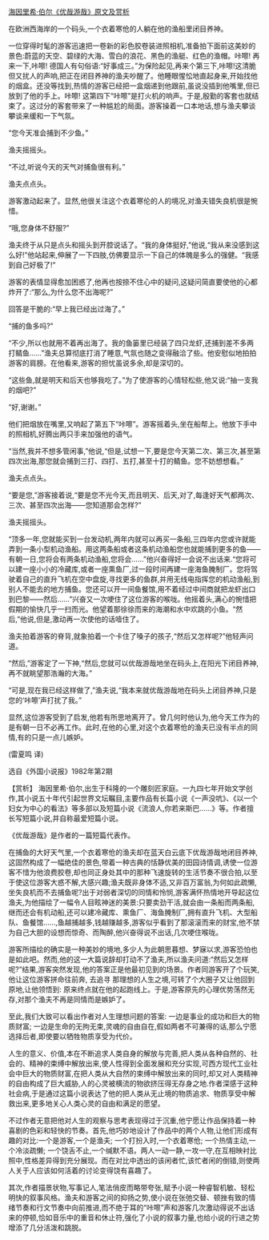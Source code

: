 [海因里希·伯尔《优哉游哉》原文及赏析](https://www.vrrw.net/wx/15564.html)

在欧洲西海岸的一个码头,一个衣着寒伧的人躺在他的渔船里闭目养神。

一位穿得时髦的游客迅速把一卷新的彩色胶卷装进照相机,准备拍下面前这美妙的景色:蔚蓝的天空、碧绿的大海、雪白的浪花、黑色的渔艇、红色的渔帽。咔嚓! 再来一下,咔嚓! 德国人有句俗语:“好事成三。”为保险起见,再来个第三下,咔嚓!这清脆但又扰人的声响,把正在闭目养神的渔夫吵醒了。他睡眼惺忪地直起身来,开始找他的烟盒。还没等找到,热情的游客已经把一盒烟递到他跟前,虽说没插到他嘴里,但已放到了他的手上。咔嚓! 这第四下“咔嚓”是打火机的响声。于是,殷勤的客套也就结束了。这过分的客套带来了一种尴尬的局面。游客操着一口本地话,想与渔夫攀谈攀谈来缓和一下气氛。

“您今天准会捕到不少鱼。”

渔夫摇摇头。

“不过,听说今天的天气对捕鱼很有利。”

渔夫点点头。

游客激动起来了。显然,他很关注这个衣着寒伦的人的境况,对渔夫错失良机很是惋惜。

“哦,您身体不舒服?”

渔夫终于从只是点头和摇头到开腔说话了。“我的身体挺好,”他说,“我从来没感到这么好!”他站起来,伸展了一下四肢,仿佛要显示一下自己的体魄是多么的强健。“我感到自己好极了!”

游客的表情显得愈加困惑了,他再也按捺不住心中的疑问,这疑问简直要使他的心都炸开了:“那么,为什么您不出海呢?”

回答是干脆的:“早上我已经出过海了。”

“捕的鱼多吗?”

“不少,所以也就用不着再出海了。我的鱼篓里已经装了四只龙虾,还捕到差不多两打鲭鱼……”渔夫总算彻底打消了睡意,气氛也随之变得融洽了些。他安慰似地拍拍游客的肩膀。在他看来,游客的担忧虽说多余,却是深切的。

“这些鱼,就是明天和后天也够我吃了。”为了使游客的心情轻松些,他又说:“抽一支我的烟吧?”

“好,谢谢。”

他们把烟放在嘴里,又响起了第五下“咔嚓”。游客摇着头,坐在船帮上。他放下手中的照相机,好腾出两只手来加强他的语气。

“当然,我并不想多管闲事,”他说,“但是,试想一下,要是您今天第二次、第三次,甚至第四次出海,那您就会捕到三打、四打、五打,甚至十打的鲭鱼。您不妨想想看。”

渔夫点点头。

“要是您,”游客接着说,“要是您不光今天,而且明天、后天,对了,每逢好天气都两次、三次、甚至四次出海——您知道那会怎样?”

渔夫摇摇头。

“顶多一年,您就能买到一台发动机,两年内就可以再买一条船,三四年内您或许就能弄到一条小型机动渔船。用这两条船或者这条机动渔船您也就能捕到更多的鱼——有朝一日,您将会有两条机动渔船,您将会……”他兴奋得好一会说不出话来.“您将可以建一座小小的冷藏库,或者一座熏鱼厂,过一段时间再建一座海鱼腌制厂。您将驾驶着自己的直升飞机在空中盘旋,寻找更多的鱼群,并用无线电指挥您的机动渔船,到别人不能去的地方捕鱼。您还可以开一间鱼餐馆,用不着经过中间商就把龙虾出口到巴黎——然后……”兴奋又一次哽住了这位游客的喉咙。他摇着头,满心的惋惜把假期的愉快几乎一扫而光。他望着那徐徐而来的海潮和水中欢跳的小鱼。“然后,”他说,但是,激动再一次使他的话噎住了。

渔夫拍着游客的脊背,就象拍着一个卡住了嗓子的孩子,“然后又怎样呢?”他轻声问道。

“然后,”游客定了一下神,“然后,您就可以优哉游哉地坐在码头上,在阳光下闭目养神,再不就眺望那浩瀚的大海。”

“可是,现在我已经这样做了,”渔夫说,“我本来就优哉游哉地在码头上闭目养神,只是您的‘咔嚓’声打扰了我。”

显然,这位游客受到了启发,他若有所思地离开了。曾几何时他认为,他今天工作为的是有朝一日不必再工作。此时,在他的心里,对这个衣着寒伧的渔夫已没有半点的同情,有的只是一点儿嫉妒。

(雷夏鸣 译)

选自《外国小说报》1982年第2期



【赏析】 海因里希·伯尔,出生于科隆的一个雕刻匠家庭。一九四七年开始文学创作,其小说五十年代引起世界文坛瞩目,主要作品有长篇小说《一声没吭》、《以一个妇女为中心的看法》等多部以及短篇小说《流浪人,你若来斯巴……》等。作者擅长写短篇小说,并自称最爱短篇小说。

《优哉游哉》是作者的一篇短篇代表作。

在捕鱼的大好天气里,一个衣着寒伧的渔夫却在蓝天白云底下优哉游哉地闭目养神,这固然构成了一幅绝佳的景色,带着一种古典的恬静优美的田园诗情调,诱使一位游客不惜为他浪费胶卷,却也同正身处其中的那种飞速旋转的生活节奏不很合拍,以至于使这位游客大惑不解,大感兴趣;渔夫既非身体不适,又非百万富翁,为何如此疏懒,坐失良机而不去捕鱼呢?出于对弱者深切的同情和怜悯,游客满怀热情地开导起这位渔夫,为他描绘了一幅令人目眩神迷的美景:只要卖劲干活,就会由一条船而两条船,继而还会有机动船,还可以建冷藏库、熏鱼厂、海鱼腌制厂,拥有直升飞机、大型船队、鱼餐馆……,鱼越捕越多,钱越赚越多,游客似乎看到了那滚滚而来的财宝,他不禁为自己大胆的设想而惊奇、而陶醉,他兴奋得说不出话,几次哽住喉咙。

游客所描绘的确实是一种美妙的境地,多少人为此朝思暮想、梦寐以求,游客恐怕也是如此吧。然而,他的这一大篇说辞却打动不了渔夫,所以渔夫问道:“然后又怎样呢?”结果,游客突然发现,他的答案正是他最初见到的场景。作者同游客开了个玩笑, 他让这位游客拼命往前奔, 去追寻 那理想的人生之境,可转了个大圈子又让他回到原地,让他领悟到: 原来终点就在他的起跑线上。于是,游客原先的心理优势荡然无存,对那个渔夫不再是同情而是嫉妒了。

至此,我们大致可以看出作者对人生理想问题的答案: 一边是事业的成功和巨大的物质财富; 一边是生命的无拘无束,灵魂的自由自在,假如两者不可兼得的话,那么宁愿选择后者,即使要以牺牲物质享受为代价。

人生的意义、价值,本在不断追求人类自身的解放与完善,把人类从各种自然的、社会的、精神的束缚中解放出来,使人性得到全面发展和充分实现,可西方现代工业社会中巨大的物质财富,在把人类从大自然的束缚中解放出来的同时,却又对人类精神的自由构成了巨大威胁,人的心灵被横流的物欲挤压得无存身之地.作者深感于这种社会病,于是通过这篇小说表达了他的把人类从无止境的物质追求、物质享受中解救出来,更多地关心人类心灵的自由和满足的愿望。

不过作者无意把他对人生的观察与思考表现得过于沉重,他宁愿让作品保持着一种喜剧的色彩和轻快的节奏。首先,他巧妙地设计了作品中的两个人物,让他们形成有趣的对比:一个是游客,一个是渔夫; 一个打扮入时,一个衣着寒伧; 一个热情主动,一个冷淡疏懒; 一个饶舌不止,一个缄默不语。两人一动一静,一攻一守,在互相映衬比照中,性格差异得到充分展现。而在对比中透出的该闲者忙,该忙者闲的倒错,则使两人关于人应该如何活着的讨论变得饶有喜趣了。

其次,作者描景状物,写事记人,笔法俏皮而略带夸张,赋予小说一种睿智机敏、轻松明快的叙事风格。渔夫和游客之间的抑扬之势,使小说在张弛交替、顿挫有致的情绪节奏和行文节奏中向前推进,而不绝于耳的“咔嚓”声和游客几次激动得说不出话来的停顿,恰如音乐中的重音和休止符,强化了小说的叙事力量,也给小说的行进之势增添了几分活泼和跳脱。

